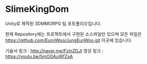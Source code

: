 # SlimeKingDom
Unity로 제작된 3DMMORPG 팀 포토폴리오입니다.

현재 Repository에는 프로젝트에서 구현된 소스파일만 있으며 
모든 파일은
https://github.com/EunnWoo/JungEunWoo.git 이곳에 있습니다.

기술서 링크 : http://naver.me/FzInZGJI
영상 링크 : https://youtu.be/5mOGAuWfZsA
